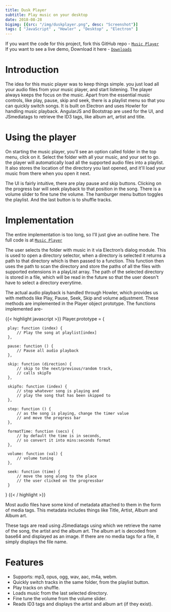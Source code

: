 ```yaml
---
title: Dusk Player
subtitle: Play music on your desktop
date: 2018-08-28
bigimg: [{src: "/img/duskplayer.png", desc: "Screenshot"}]
tags: [ "JavaScript" , "Howler" , "Desktop" , "Electron" ]
---
```


If you want the code for this project, fork this GitHub repo - [`Music Player`](https://github.com/Aveek-Saha/MusicPlayer) <br>
If you want to see a live demo, Download it here - [`Downloads`](https://github.com/Aveek-Saha/MusicPlayer/releases)

<!--more-->

# Introduction
The idea for this music player was to keep things simple. you just load all your audio files from your music player, and start listening. The player always keeps the focus on the music.
Apart from the essential music controls, like play, pause, skip and seek, there is a playlist menu so that you can quickly switch songs.
It is built on Electron and uses Howler for handling music playback. AngularJS and Bootstrap are used for the UI, and JSmediatags to retrieve the ID3 tags, like album art, artist and title.

# Using the player
On starting the music player, you’ll see an option called folder in the top menu, click on it. Select the folder with all your music, and your set to go. the player will automatically load all the supported audio files into a playlist. It also stores the location of the directory you last opened, and it'll load your music from there when you open it next.

The UI is fairly intuitive, there are play pause and skip buttons. Clicking on the progress bar will seek playback to that position in the song. There is a volume slider to fine tune the volume. The hamburger menu button toggles the playlist. And the last button is to shuffle tracks.

# Implementation
The entire implementation is too long, so I'll just give an outline here. The full code is at [`Music Player`](https://github.com/Aveek-Saha/MusicPlayer)

The user selects the folder with music in it via Electron’s dialog module. This is used to open a directory selector, when a directory is selected it returns a path to that directory which is then passed to a function. This function then uses the path to scan the directory and store the paths of all the files with supported extensions in a playList array.
The path of the selected directory is stored in a file, which will be read in the future so that the user doesn't have to select a directory everytime.

The actual audio playback is handled through Howler, which provides us with methods like Play, Pause, Seek, Skip and volume adjustment. These methods are implemented in the Player object prototype.
The functions implemented are-

{{< highlight javascript >}}
Player.prototype = {

     play: function (index) {
         // Play the song at playlist[index]
     },

     pause: function () {
         // Pause all audio playback
     },

     skip: function (direction) {
         // skip to the next/previous/random track,
         // calls skipTo
     },

     skipTo: function (index) {
         // stop whatever song is playing and
         // play the song that has been skipped to
     },

     step: function () {
         // as the song is playing, change the timer value
         // and move the progress bar
     },

     formatTime: function (secs) {
         // by default the time is in seconds,
         // so convert it into mins:seconds format
     },

     volume: function (val) {
         // volume tuning
     },

     seek: function (time) {
         // move the song along to the place
         // the user clicked on the progressbar
     }
   }
{{< / highlight >}}

Most audio files have some kind of metadata attached to them in the form of media tags. This metadata includes things like Title, Artist, Album and Album art. 

These tags are read using JSmediatags using which we retrieve the name of the song, the artist and the album art. The album art is decoded from base64 and displayed as an image. If there are no media tags for a file, it simply displays the file name.
 
# Features
- Supports: mp3, opus, ogg, wav, aac, m4a, webm.
- Quickly switch tracks in the same folder, from the playlist button.
- Play tracks on shuffle.
- Loads music from the last selected directory.
- Fine tune the volume from the volume slider.
- Reads ID3 tags and displays the artist and album art (if they exist).
 
<!-- {{< highlight javascript >}}
{{< / highlight >}} -->
<br>
